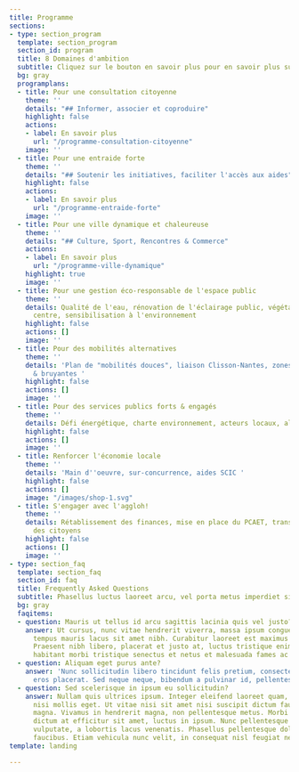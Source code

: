 ```yaml
---
title: Programme
sections:
- type: section_program
  template: section_program
  section_id: program
  title: 8 Domaines d'ambition
  subtitle: Cliquez sur le bouton en savoir plus pour en savoir plus sur chaque élément.
  bg: gray
  programplans:
  - title: Pour une consultation citoyenne
    theme: ''
    details: "## Informer, associer et coproduire"
    highlight: false
    actions:
    - label: En savoir plus
      url: "/programme-consultation-citoyenne"
    image: ''
  - title: Pour une entraide forte
    theme: ''
    details: "## Soutenir les initiatives, faciliter l'accès aux aides"
    highlight: false
    actions:
    - label: En savoir plus
      url: "/programme-entraide-forte"
    image: ''
  - title: Pour une ville dynamique et chaleureuse
    theme: ''
    details: "## Culture, Sport, Rencontres & Commerce"
    actions:
    - label: En savoir plus
      url: "/programme-ville-dynamique"
    highlight: true
    image: ''
  - title: Pour une gestion éco-responsable de l'espace public
    theme: ''
    details: Qualité de l'eau, rénovation de l'éclairage public, végétalisation du
      centre, sensibilisation à l'environnement
    highlight: false
    actions: []
    image: ''
  - title: Pour des mobilités alternatives
    theme: ''
    details: 'Plan de "mobilités douces", liaison Clisson-Nantes, zones dangereuses
      & bruyantes '
    highlight: false
    actions: []
    image: ''
  - title: Pour des services publics forts & engagés
    theme: ''
    details: Défi énergétique, charte environnement, acteurs locaux, alimentation
    highlight: false
    actions: []
    image: ''
  - title: Renforcer l'économie locale
    theme: ''
    details: 'Main d''oeuvre, sur-concurrence, aides SCIC '
    highlight: false
    actions: []
    image: "/images/shop-1.svg"
  - title: S'engager avec l'aggloh!
    theme: ''
    details: Rétablissement des finances, mise en place du PCAET, transparence, inclusion
      des citoyens
    highlight: false
    actions: []
    image: ''
- type: section_faq
  template: section_faq
  section_id: faq
  title: Frequently Asked Questions
  subtitle: Phasellus luctus laoreet arcu, vel porta metus imperdiet sit amet.
  bg: gray
  faqitems:
  - question: Mauris ut tellus id arcu sagittis lacinia quis vel justo?
    answer: Ut cursus, nunc vitae hendrerit viverra, massa ipsum congue quam, sed
      tempus mauris lacus sit amet nibh. Curabitur laoreet est maximus mollis feugiat.
      Praesent nibh libero, placerat et justo at, luctus tristique enim. Pellentesque
      habitant morbi tristique senectus et netus et malesuada fames ac turpis egestas.
  - question: Aliquam eget purus ante?
    answer: 'Nunc sollicitudin libero tincidunt felis pretium, consectetur aliquam
      eros placerat. Sed neque neque, bibendum a pulvinar id, pellentesque eget velit. '
  - question: Sed scelerisque in ipsum eu sollicitudin?
    answer: Nullam quis ultrices ipsum. Integer eleifend laoreet quam, ac dignissim
      nisi mollis eget. Ut vitae nisi sit amet nisi suscipit dictum faucibus eget
      magna. Vivamus in hendrerit magna, non pellentesque metus. Morbi orci odio,
      dictum at efficitur sit amet, luctus in ipsum. Nunc pellentesque mi vel dui
      vulputate, a lobortis lacus venenatis. Phasellus pellentesque dolor id feugiat
      faucibus. Etiam vehicula nunc velit, in consequat nisl feugiat nec.
template: landing

---
```

